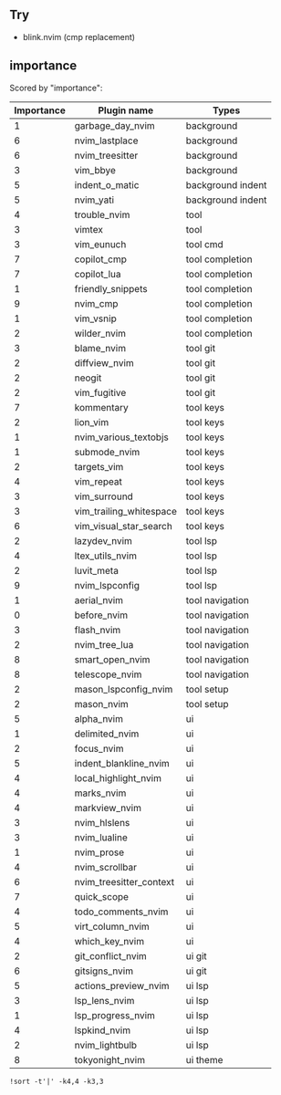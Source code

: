 


## Try

- blink.nvim (cmp replacement)


## importance

Scored by "importance":

| Importance | Plugin name             | Types             |
|------------|-------------------------|-------------------|
| 1          | garbage_day_nvim        | background        |
| 6          | nvim_lastplace          | background        |
| 6          | nvim_treesitter         | background        |
| 3          | vim_bbye                | background        |
| 5          | indent_o_matic          | background indent |
| 5          | nvim_yati               | background indent |
| 4          | trouble_nvim            | tool              |
| 3          | vimtex                  | tool              |
| 3          | vim_eunuch              | tool cmd          |
| 7          | copilot_cmp             | tool completion   |
| 7          | copilot_lua             | tool completion   |
| 1          | friendly_snippets       | tool completion   |
| 9          | nvim_cmp                | tool completion   |
| 1          | vim_vsnip               | tool completion   |
| 2          | wilder_nvim             | tool completion   |
| 3          | blame_nvim              | tool git          |
| 2          | diffview_nvim           | tool git          |
| 2          | neogit                  | tool git          |
| 2          | vim_fugitive            | tool git          |
| 7          | kommentary              | tool keys         |
| 2          | lion_vim                | tool keys         |
| 1          | nvim_various_textobjs   | tool keys         |
| 1          | submode_nvim            | tool keys         |
| 2          | targets_vim             | tool keys         |
| 4          | vim_repeat              | tool keys         |
| 3          | vim_surround            | tool keys         |
| 3          | vim_trailing_whitespace | tool keys         |
| 6          | vim_visual_star_search  | tool keys         |
| 2          | lazydev_nvim            | tool lsp          |
| 4          | ltex_utils_nvim         | tool lsp          |
| 2          | luvit_meta              | tool lsp          |
| 9          | nvim_lspconfig          | tool lsp          |
| 1          | aerial_nvim             | tool navigation   |
| 0          | before_nvim             | tool navigation   |
| 3          | flash_nvim              | tool navigation   |
| 2          | nvim_tree_lua           | tool navigation   |
| 8          | smart_open_nvim         | tool navigation   |
| 8          | telescope_nvim          | tool navigation   |
| 2          | mason_lspconfig_nvim    | tool setup        |
| 2          | mason_nvim              | tool setup        |
| 5          | alpha_nvim              | ui                |
| 1          | delimited_nvim          | ui                |
| 2          | focus_nvim              | ui                |
| 5          | indent_blankline_nvim   | ui                |
| 4          | local_highlight_nvim    | ui                |
| 4          | marks_nvim              | ui                |
| 4          | markview_nvim           | ui                |
| 3          | nvim_hlslens            | ui                |
| 3          | nvim_lualine            | ui                |
| 1          | nvim_prose              | ui                |
| 4          | nvim_scrollbar          | ui                |
| 6          | nvim_treesitter_context | ui                |
| 7          | quick_scope             | ui                |
| 4          | todo_comments_nvim      | ui                |
| 5          | virt_column_nvim        | ui                |
| 4          | which_key_nvim          | ui                |
| 2          | git_conflict_nvim       | ui git            |
| 6          | gitsigns_nvim           | ui git            |
| 5          | actions_preview_nvim    | ui lsp            |
| 3          | lsp_lens_nvim           | ui lsp            |
| 1          | lsp_progress_nvim       | ui lsp            |
| 4          | lspkind_nvim            | ui lsp            |
| 2          | nvim_lightbulb          | ui lsp            |
| 8          | tokyonight_nvim         | ui theme          |

`!sort -t'|' -k4,4 -k3,3`


